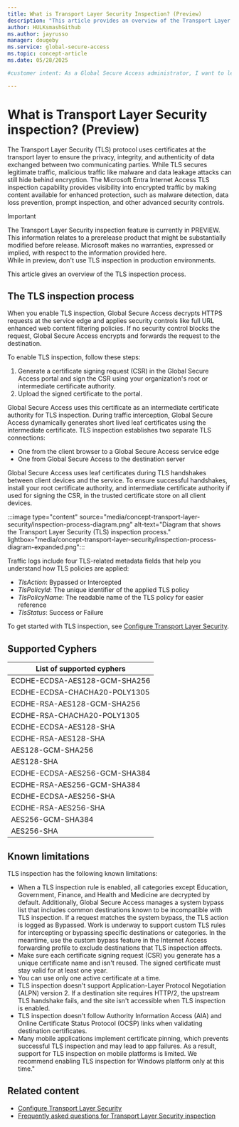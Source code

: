```yaml
---
title: What is Transport Layer Security Inspection? (Preview)
description: "This article provides an overview of the Transport Layer Security (TLS) inspection process and how it increases security between two communicating parties."
author: HULKsmashGithub
ms.author: jayrusso
manager: dougeby
ms.service: global-secure-access
ms.topic: concept-article
ms.date: 05/28/2025

#customer intent: As a Global Secure Access administrator, I want to learn about the Transport Layer Security (TLS) protocol to support the creation of TLS inspection policies.   

---
```

# What is Transport Layer Security inspection? (Preview)
The Transport Layer Security (TLS) protocol uses certificates at the transport layer to ensure the privacy, integrity, and authenticity of data exchanged between two communicating parties. While TLS secures legitimate traffic, malicious traffic like malware and data leakage attacks can still hide behind encryption. The Microsoft Entra Internet Access TLS inspection capability provides visibility into encrypted traffic by making content available for enhanced protection, such as malware detection, data loss prevention, prompt inspection, and other advanced security controls.

> [!IMPORTANT]
> The Transport Layer Security inspection feature is currently in PREVIEW.   
> This information relates to a prerelease product that might be substantially modified before release. Microsoft makes no warranties, expressed or implied, with respect to the information provided here.   
> While in preview, don't use TLS inspection in production environments.      

This article gives an overview of the TLS inspection process.

## The TLS inspection process
When you enable TLS inspection, Global Secure Access decrypts HTTPS requests at the service edge and applies security controls like full URL enhanced web content filtering policies. If no security control blocks the request, Global Secure Access encrypts and forwards the request to the destination.

To enable TLS inspection, follow these steps:
1. Generate a certificate signing request (CSR) in the Global Secure Access portal and sign the CSR using your organization's root or intermediate certificate authority.
1. Upload the signed certificate to the portal.    
 
Global Secure Access uses this certificate as an intermediate certificate authority for TLS inspection. During traffic interception, Global Secure Access dynamically generates short lived leaf certificates using the intermediate certificate. TLS inspection establishes two separate TLS connections:
- One from the client browser to a Global Secure Access service edge
- One from Global Secure Access to the destination server   

Global Secure Access uses leaf certificates during TLS handshakes between client devices and the service. To ensure successful handshakes, install your root certificate authority, and intermediate certificate authority if used for signing the CSR, in the trusted certificate store on all client devices.

<!-- Art Library Source# ConceptArt-0-000-047 -->
:::image type="content" source="media/concept-transport-layer-security/inspection-process-diagram.png" alt-text="Diagram that shows the Transport Layer Security (TLS) inspection process." lightbox="media/concept-transport-layer-security/inspection-process-diagram-expanded.png":::

Traffic logs include four TLS-related metadata fields that help you understand how TLS policies are applied:
- _TlsAction_: Bypassed or Intercepted
- _TlsPolicyId_: The unique identifier of the applied TLS policy
- _TlsPolicyName_: The readable name of the TLS policy for easier reference
- _TlsStatus_: Success or Failure 

To get started with TLS inspection, see [Configure Transport Layer Security](how-to-transport-layer-security.md). 

## Supported Cyphers
|List of supported cyphers  |
|-------------------|
|ECDHE-ECDSA-AES128-GCM-SHA256|
|ECDHE-ECDSA-CHACHA20-POLY1305| 
|ECDHE-RSA-AES128-GCM-SHA256|
|ECDHE-RSA-CHACHA20-POLY1305| 
|ECDHE-ECDSA-AES128-SHA| 
|ECDHE-RSA-AES128-SHA| 
|AES128-GCM-SHA256| 
|AES128-SHA|
|ECDHE-ECDSA-AES256-GCM-SHA384|
|ECDHE-RSA-AES256-GCM-SHA384 |
|ECDHE-ECDSA-AES256-SHA |
|ECDHE-RSA-AES256-SHA |
|AES256-GCM-SHA384| 
|AES256-SHA |
## Known limitations
TLS inspection has the following known limitations:
- When a TLS inspection rule is enabled, all categories except Education, Government, Finance, and Health and Medicine are decrypted by default. Additionally, Global Secure Access manages a system bypass list that includes common destinations known to be incompatible with TLS inspection. If a request matches the system bypass, the TLS action is logged as Bypassed. Work is underway to support custom TLS rules for intercepting or bypassing specific destinations or categories. In the meantime, use the custom bypass feature in the Internet Access forwarding profile to exclude destinations that TLS inspection affects. 
- Make sure each certificate signing request (CSR) you generate has a unique certificate name and isn't reused. The signed certificate must stay valid for at least one year.
- You can use only one active certificate at a time.
- TLS inspection doesn't support Application-Layer Protocol Negotiation (ALPN) version 2. If a destination site requires HTTP/2, the upstream TLS handshake fails, and the site isn't accessible when TLS inspection is enabled.
- TLS inspection doesn't follow Authority Information Access (AIA) and Online Certificate Status Protocol (OCSP) links when validating destination certificates.
- Many mobile applications implement certificate pinning, which prevents successful TLS inspection and may lead to app failures. As a result, support for TLS inspection on mobile platforms is limited. We recommend enabling TLS inspection for Windows platform only at this time."

## Related content

* [Configure Transport Layer Security](how-to-transport-layer-security.md)
* [Frequently asked questions for Transport Layer Security inspection](faq-transport-layer-security.yml)
